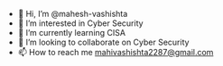 - 👋 Hi, I’m @mahesh-vashishta
- 👀 I’m interested in Cyber Security
- 🌱 I’m currently learning CISA
- 💞️ I’m looking to collaborate on Cyber Security
- 📫 How to reach me mahivashishta2287@gmail.com

<!---
mahesh-vashishta/mahesh-vashishta is a ✨ special ✨ repository because its `README.md` (this file) appears on your GitHub profile.
You can click the Preview link to take a look at your changes.
--->
